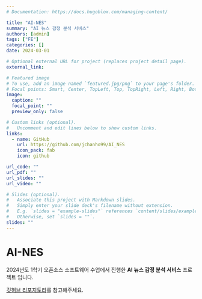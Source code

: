 ```yaml
---
# Documentation: https://docs.hugoblox.com/managing-content/

title: "AI-NES"
summary: "AI 뉴스 감정 분석 서비스"
authors: [admin]
tags: ["FE"]
categories: []
date: 2024-03-01

# Optional external URL for project (replaces project detail page).
external_link:

# Featured image
# To use, add an image named `featured.jpg/png` to your page's folder.
# Focal points: Smart, Center, TopLeft, Top, TopRight, Left, Right, BottomLeft, Bottom, BottomRight.
image:
  caption: ""
  focal_point: ""
  preview_only: false

# Custom links (optional).
#   Uncomment and edit lines below to show custom links.
links:
  - name: GitHub
    url: https://github.com/jchanho99/AI_NES
    icon_pack: fab
    icon: github

url_code: ""
url_pdf: ""
url_slides: ""
url_video: ""

# Slides (optional).
#   Associate this project with Markdown slides.
#   Simply enter your slide deck's filename without extension.
#   E.g. `slides = "example-slides"` references `content/slides/example-slides.md`.
#   Otherwise, set `slides = ""`.
slides: ""
---
```


# AI-NES
2024년도 1학기 오픈소스 소프트웨어 수업에서 진행한 **AI 뉴스 감정 분석 서비스** 프로젝트 입니다.

[깃허브 리포지토리](https://github.com/jchanho99/AI_NES)를 참고해주세요.